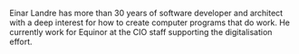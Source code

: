 Einar Landre has more than 30 years of software developer and architect with a deep interest for how to create computer programs that do work. He currently work for Equinor at the CIO staff supporting the digitalisation effort.